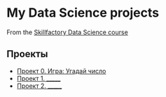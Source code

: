 # My Data Science projects
From the [Skillfactory Data Science course](https://skillfactory.ru/data-science-specialization)

## Проекты
 
 * [Проект 0. Игра: Угадай число](https://github.com/amanatorynbassarov/sf_data_science/tree/main/project_0)
 * [Проект 1. _____](___)
 * [Проект 2. _____](___)